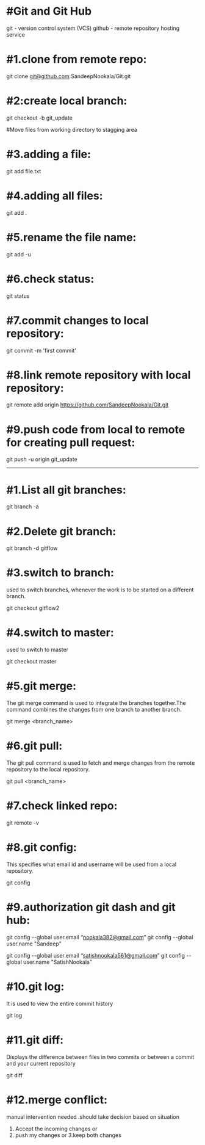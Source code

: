 

#Git and Git Hub
================
git - version control system (VCS) 
github - remote repository hosting service 



#1.clone from remote repo:
=========================
git clone git@github.com:SandeepNookala/Git.git

#2:create local branch:
=======================
git checkout -b git_update


#Move files from working directory to stagging area


#3.adding a file:
=================
git add file.txt 


#4.adding all files:
====================
git add .


#5.rename the file name:
========================
git add -u 


#6.check status:
================
git status


#7.commit changes to local repository:
=====================================
git commit -m 'first commit'


#8.link remote repository with local repository:
===============================================
git remote add origin https://github.com/SandeepNookala/Git.git


#9.push code from local to remote for creating pull request:
===========================================================
git push -u origin git_update


********************************************************************

#1.List all git branches:
=========================
git branch -a


#2.Delete git branch:
=====================
git branch -d gitflow 


#3.switch to branch: 
====================
used to switch branches, whenever the work is to be started on a different branch.

git checkout gitflow2


#4.switch to master: 
====================
used to switch to master

git checkout master


#5.git merge:
=============
The git merge command is used to integrate the branches together.The command combines the changes from one branch to another branch. 

git merge <branch_name>


#6.git pull:
============
The git pull command is used to fetch and merge changes from the remote repository to the local repository.

git pull <branch_name> <remote URL>


#7.check linked repo:
======================
git remote -v


#8.git config:
==============
This specifies what email id and username will be used from a local repository.

git config


#9.authorization git dash and git hub:
======================================
git config --global user.email “nookala382@gmail.com”
git config --global user.name "Sandeep"


git config --global user.email “satishnookala561@gmail.com”
git config --global user.name "SatishNookala"


#10.git log:
============
It is used to view the entire commit history

git log


#11.git diff:
=============
Displays the difference between files in two commits or between a commit and your current repository

git diff

#12.merge conflict:
==================
manual intervention needed .should take decision based on situation
1. Accept the incoming changes
or
2. push my changes
or
3.keep both changes